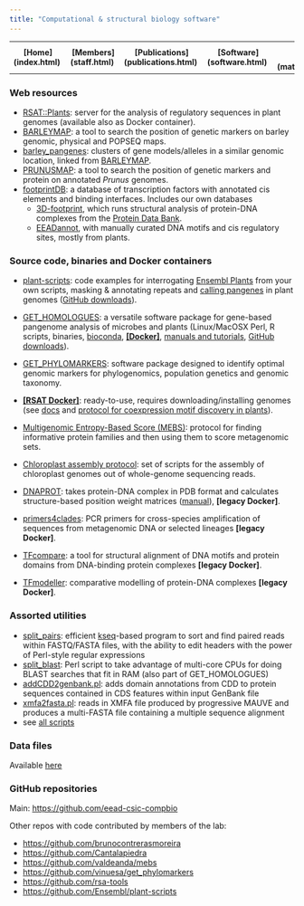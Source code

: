 ```yaml
---
title: "Computational & structural biology software"
---
```


<table align="center" width=100%>
  <tr>
    <td align="center"><b>[Home](index.html)</b>&nbsp;</td>
    <td align="center"><b>[Members](staff.html)</b>&nbsp;</td>
    <td align="center"><b>[Publications](publications.html)</b>&nbsp;</td>
    <td align="center"><b>[Software](software.html)</b>&nbsp;</td>
    <td align="center"><b>[Material educativo](matdidactico.html)</b>&nbsp;</td>
    <td align="center"><a href="https://bioinfoperl.blogspot.com"><b>Blog</b></a>&nbsp;</td>
    <td align="center"><a href="https://www.eead.csic.es"><img src="pics/logoEEAD.png"></a></td>
  </tr>
</table>


### Web resources 

* [RSAT::Plants](http://plants.rsat.eu): server for the analysis of regulatory sequences in plant genomes (available also as Docker container).
* [BARLEYMAP](https://barleymap.eead.csic.es): a tool to
    search the position of genetic markers on barley genomic, physical and POPSEQ maps.
* [barley_pangenes](https://eead-csic-compbio.github.io/barley_pangenes): clusters of gene models/alleles in a similar genomic location, linked from [BARLEYMAP](https://barleymap.eead.csic.es).
* [PRUNUSMAP](https://prunusmap.eead.csic.es): a tool to
    search the position of genetic markers and protein on annotated *Prunus* genomes.
* [footprintDB](https://footprintdb.eead.csic.es): a database
    of transcription factors with annotated cis elements and binding interfaces. Includes our own databases
  * [3D-footprint](https://3dfootprint.eead.csic.es), which runs structural analysis of protein-DNA complexes from the [Protein Data Bank](https://www.rcsb.org). 
  * [EEADannot](https://github.com/eead-csic-compbio/EEADannot), with manually curated DNA motifs and cis regulatory sites, mostly from plants.

    
### Source code, binaries and Docker containers

-   [plant-scripts](https://github.com/Ensembl/plant-scripts): code examples for interrogating 
[Ensembl Plants](https://plants.ensembl.org) from your own scripts, masking & annotating repeats and [calling pangenes](https://github.com/Ensembl/plant-scripts/tree/master/pangenes) in plant genomes ([GitHub downloads](https://tooomm.github.io/github-release-stats/?username=ensembl&repository=plant-scripts)).
-   [GET\_HOMOLOGUES](https://github.com/eead-csic-compbio/get_homologues):
    a versatile software package for gene-based pangenome analysis of microbes and plants (Linux/MacOSX
    Perl, R scripts, binaries, 
    [bioconda](https://anaconda.org/bioconda/get_homologues),
    [**[Docker]**](https://hub.docker.com/r/csicunam/get_homologues),
    [manuals and tutorials](https://github.com/eead-csic-compbio/get_homologues?tab=readme-ov-file#documentation),
    [GitHub downloads](https://tooomm.github.io/github-release-stats/?username=eead-csic-compbio&repository=get_homologues)).
-   [GET\_PHYLOMARKERS](https://github.com/vinuesa/get_phylomarkers): software package designed to identify optimal genomic markers for phylogenomics, population genetics and genomic taxonomy.

-   [**[RSAT Docker]**](https://hub.docker.com/r/biocontainers/rsat/tags): ready-to-use, requires downloading/installing genomes (see [docs](https://rsa-tools.github.io/installing-RSAT/RSAT-Docker/RSAT-Docker-tuto.html) and [protocol for coexpression motif discovery in plants](https://eead-csic-compbio.github.io/coexpression_motif_discovery)).
-   [Multigenomic Entropy-Based
    Score (MEBS)](https://github.com/eead-csic-compbio/metagenome_Pfam_score):
    protocol for finding informative protein families and then using
    them to score metagenomic sets.
-   [Chloroplast assembly
    protocol](https://github.com/eead-csic-compbio/chloroplast_assembly_protocol):
    set of scripts for the assembly of chloroplast genomes out of
    whole-genome sequencing reads.
-   [DNAPROT](https://hub.docker.com/r/eeadcsiccompbio/dnaprot): takes protein-DNA complex in PDB
    format and calculates structure-based position weight matrices ([manual](suppl/manual_dnaprot.pdf)), **[legacy Docker]**.
-   [primers4clades](https://hub.docker.com/r/csicunam/primers4clades): PCR primers for cross-species amplification of sequences from metagenomic DNA or selected lineages **[legacy Docker]**.
-   [TFcompare](https://hub.docker.com/r/eeadcsiccompbio/tfcompare): a tool for
    structural alignment of DNA motifs and protein domains from DNA-binding protein complexes **[legacy Docker]**.
-   [TFmodeller](https://hub.docker.com/r/eeadcsiccompbio/tfmodeller): comparative modelling of protein-DNA complexes **[legacy Docker]**.
    

### Assorted utilities 

-   [split\_pairs](https://github.com/eead-csic-compbio/split_pairs):
    efficient
    [kseq](http://lh3lh3.users.sourceforge.net/kseq.shtml)-based program
    to sort and find paired reads within FASTQ/FASTA files, with the
    ability to edit headers with the power of Perl-style regular
    expressions
-   [split\_blast](http://bioinfoperl.blogspot.com.es/2013/04/splitblastpl-real-multicore-blast.html): Perl script to take advantage of multi-core CPUs for doing BLAST searches that fit in RAM (also part of GET\_HOMOLOGUES)
-   [addCDD2genbank.pl](https://github.com/eead-csic-compbio/eead-csic-compbio.github.io/blob/master/scripts/addCDD2genbank.pl): adds domain annotations from CDD to protein sequences contained in CDS features within input GenBank file
-   [xmfa2fasta.pl](https://github.com/eead-csic-compbio/eead-csic-compbio.github.io/blob/master/scripts/xmfa2fasta.pl):    reads in XMFA file produced by progressive MAUVE and produces a multi-FASTA file containing a multiple sequence alignment
-   see [all scripts](https://github.com/eead-csic-compbio/eead-csic-compbio.github.io/tree/master/scripts)

### Data files

Available [here](https://github.com/eead-csic-compbio/eead-csic-compbio.github.io/tree/master/data)


### GitHub repositories

Main: https://github.com/eead-csic-compbio

Other repos with code contributed by members of the lab:

* https://github.com/brunocontrerasmoreira
* https://github.com/Cantalapiedra 
* https://github.com/valdeanda/mebs
* https://github.com/vinuesa/get_phylomarkers 
* https://github.com/rsa-tools
* https://github.com/Ensembl/plant-scripts

